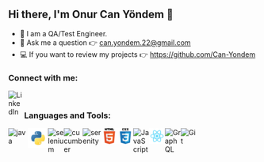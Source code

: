 ## Hi there, I'm Onur Can Yöndem 👋 

- 🔭 I am a QA/Test Engineer. 
- 💬 Ask me a question 👉 can.yondem.22@gmail.com
- 💻 If you want to review my projects 👉 https://github.com/Can-Yondem

### Connect with me:

[<img align="left" alt="LinkedIn" width="32px" src="https://www.svgrepo.com/show/75820/linkedin.svg" />][linkedin]

<br />

### Languages and Tools:

[<img align="left" alt="java" width="40px" src="https://brandslogos.com/wp-content/uploads/images/large/java-logo-1.png" />][java]
[<img align="left" alt="python" width="40px" src="https://raw.githubusercontent.com/github/explore/80688e429a7d4ef2fca1e82350fe8e3517d3494d/topics/python/python.png" />][python]
[<img align="left" alt="selenium" width="32px" src="https://upload.wikimedia.org/wikipedia/commons/d/d5/Selenium_Logo.png" />][selenium]
[<img align="left" alt="cucumber" width="38px" src="https://cdn.freelogovectors.net/wp-content/uploads/2020/11/cucumber-logo.png" />][cucumber]
[<img align="left" alt="serenity" width="38px" src="https://avatars.githubusercontent.com/u/9455201?s=280&v=4" />][serenity]
[<img align="left" alt="HTML5" width="32px" src="https://raw.githubusercontent.com/github/explore/80688e429a7d4ef2fca1e82350fe8e3517d3494d/topics/html/html.png" />][html]
[<img align="left" alt="CSS3" width="32px" src="https://raw.githubusercontent.com/github/explore/80688e429a7d4ef2fca1e82350fe8e3517d3494d/topics/css/css.png" />][css]
[<img align="left" alt="JavaScript" width="32px" src="https://www.svgrepo.com/show/349419/javascript.svg" />][js]
[<img align="left" alt="React" width="32px" src="https://raw.githubusercontent.com/github/explore/80688e429a7d4ef2fca1e82350fe8e3517d3494d/topics/react/react.png" />][react]
[<img align="left" alt="GraphQL" width="32px" src="https://www.svgrepo.com/show/353834/graphql.svg" />][graphql]
[<img align="left" alt="Git" width="32px" src="https://www.svgrepo.com/show/373623/git.svg" />][git]


[linkedin]: https://www.linkedin.com/in/onur-yondem/
[hackerrank]: https://www.hackerrank.com/can_yondem_22
[html]: https://developer.mozilla.org/en-US/docs/Web/HTML?retiredLocale=tr
[css]: https://developer.mozilla.org/en-US/docs/Web/CSS?retiredLocale=tr
[js]: https://www.javascript.com/
[react]: https://tr.reactjs.org/
[graphql]: https://graphql.org/
[git]: https://git-scm.com/
[java]: https://www.java.com/
[python]: https://www.python.org/
[selenium]: https://www.selenium.dev/
[cucumber]: https://cucumber.io/
[serenity]: https://serenity-bdd.github.io/theserenitybook/latest/index.html

